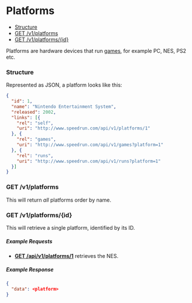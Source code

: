 # Platforms

* [Structure](#structure)
* [GET /v1/platforms](#get-v1platforms)
* [GET /v1/platforms/{id}](#get-v1platformsid)

Platforms are hardware devices that run [games](games.md), for example PC, NES, PS2 etc.

### Structure

Represented as JSON, a platform looks like this:

```json
{
  "id": 1,
  "name": "Nintendo Entertainment System",
  "released": 2002,
  "links": [{
    "rel": "self",
    "uri": "http://www.speedrun.com/api/v1/platforms/1"
  }, {
    "rel": "games",
    "uri": "http://www.speedrun.com/api/v1/games?platform=1"
  }, {
    "rel": "runs",
    "uri": "http://www.speedrun.com/api/v1/runs?platform=1"
  }]
}
```

### GET /v1/platforms

This will return *all* platforms order by name.

### GET /v1/platforms/{id}

This will retrieve a single platform, identified by its ID.

##### Example Requests

* [**GET /api/v1/platforms/1**](http://www.speedrun.com/api/v1/platforms/1) retrieves the NES.

##### Example Response

```json
{
  "data": <platform>
}
```
